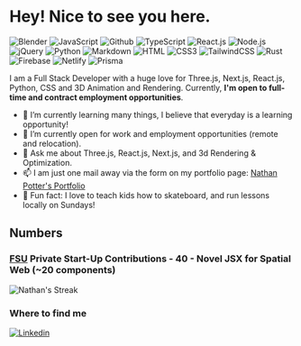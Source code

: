 <h1>Hey! Nice to see you here. </h1>

![Blender](https://img.shields.io/badge/Blender-E87D0D?style=flat-square&logo=blender&logoColor=white)
![JavaScript](https://img.shields.io/badge/JavaScript-F7DF1E?style=flat-square&logo=javascript&logoColor=black)
![Github](https://img.shields.io/badge/Github-FFFFFF?style=flat-square&logo=github&logoColor=181717)
![TypeScript](https://img.shields.io/badge/TypeScript-007ACC?style=flat-square&logo=typescript&logoColor=white)
![React.js](https://img.shields.io/badge/React.js-0081CB?style=flat-square&logo=react&logoColor=61DAFB)
![Node.js](https://img.shields.io/badge/Node.js-43853D?style=flat-square&logo=node.js&logoColor=white)
![jQuery](https://img.shields.io/badge/jQuery-0769AD?style=flat-square&logo=jquery&logoColor=white)
![Python](https://img.shields.io/badge/Python-3776AB?style=flat-square&logo=python&logoColor=white)
![Markdown](https://img.shields.io/badge/Markdown-000000?style=flat-square&logo=markdown&logoColor=white)
![HTML](https://img.shields.io/badge/HTML5-E34F26?style=flat-square&logo=html5&logoColor=white)
![CSS3](https://img.shields.io/badge/CSS3-1572B6?style=flat-square&logo=css3&logoColor=white)
![TailwindCSS](https://img.shields.io/badge/Tailwind_CSS-38B2AC?style=flat-square&logo=tailwind-css&logoColor=white)
![Rust](https://img.shields.io/badge/Rust-000000?style=flat-square&logo=rust)
![Firebase](https://img.shields.io/badge/Firebase-FFCA28?style=flat-square&logo=data:image/svg%2bxml;base64,PHN2ZyByb2xlPSJpbWciIHZpZXdCb3g9IjAgMCAyNCAyNCIgeG1sbnM9Imh0dHA6Ly93d3cudzMub3JnLzIwMDAvc3ZnIj48dGl0bGU+RmlyZWJhc2U8L3RpdGxlPjxwYXRoIGQ9Ik0zLjg5IDE1LjY3Mkw2LjI1NS40NjFBLjU0Mi41NDIgMCAwMTcuMjcuMjg4bDIuNTQzIDQuNzcxem0xNi43OTQgMy42OTJsLTIuMjUtMTRhLjU0LjU0IDAgMDAtLjkxOS0uMjk1TDMuMzE2IDE5LjM2NWw3Ljg1NiA0LjQyN2ExLjYyMSAxLjYyMSAwIDAwMS41ODggMHpNMTQuMyA3LjE0N2wtMS44Mi0zLjQ4MmEuNTQyLjU0MiAwIDAwLS45NiAwTDMuNTMgMTcuOTg0eiIvPjwvc3ZnPg==)
![Netlify](https://img.shields.io/badge/Netlify-00C7B7?style=flat-square&logo=netlify&logoColor=white)
![Prisma](https://img.shields.io/badge/Prisma-2D3748?style=flat-square&logo=prisma)

I am a Full Stack Developer with a huge love for Three.js, Next.js, React.js, Python, CSS and 3D Animation and Rendering. Currently, **I'm open to full-time and contract employment opportunities**.

- 🌱 I’m currently learning many things, I believe that everyday is a learning opportunity!
- 👯 I’m currently open for work and employment opportunities (remote and relocation).
- 💬 Ask me about Three.js, React.js, Next.js, and 3d Rendering & Optimization.
- 📫 I am just one mail away via the form on my portfolio page: [Nathan Potter's Portfolio](http://nathanpotter.tech)
- :partying_face: Fun fact: I love to teach kids how to skateboard, and run lessons locally on Sundays!

## Numbers
### [FSU](https://github.com/futurestateeducation) Private Start-Up Contributions - 40 - Novel JSX for Spatial Web (~20 components)

![Nathan's Streak](https://github-readme-streak-stats.herokuapp.com/?user=nathanpotter17&theme=darcula&hide_border=true)

### Where to find me
[![Linkedin](https://img.shields.io/badge/LinkedIn-0077B5?style=flat-square&logo=linkedin&logoColor=white)](https://www.linkedin.com/in/nathan-potter-1/)
